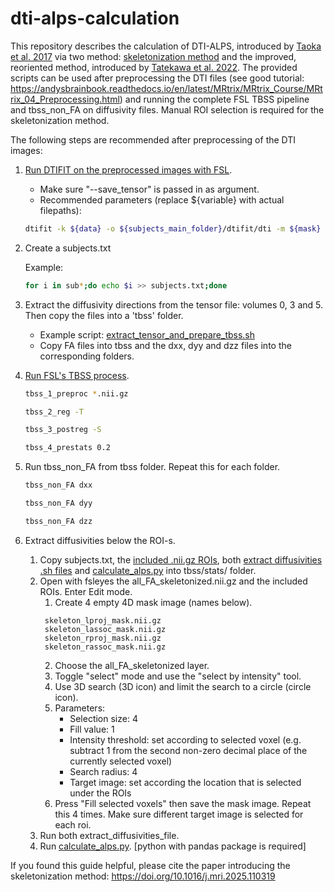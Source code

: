 # dti-alps-calculation
This repository describes the calculation of DTI-ALPS, introduced by [Taoka et al. 2017](https://doi.org/10.1007/s11604-017-0617-z) via two method: [skeletonization method](https://doi.org/10.1016/j.mri.2025.110319) and the improved, reoriented method, introduced by [Tatekawa et al. 2022](https://link.springer.com/article/10.1007/s11604-022-01370-2).
The provided scripts can be used after preprocessing the DTI files (see good tutorial: https://andysbrainbook.readthedocs.io/en/latest/MRtrix/MRtrix_Course/MRtrix_04_Preprocessing.html) and running the complete FSL TBSS pipeline and tbss_non_FA on diffusivity files. Manual ROI selection is required for the skeletonization method.

The following steps are recommended after preprocessing of the DTI images:

1. [Run DTIFIT on the preprocessed images with FSL](https://fsl.fmrib.ox.ac.uk/fsl/docs/#/diffusion/dtifit).
    * Make sure "--save_tensor" is passed in as argument.
    * Recommended parameters (replace ${variable} with actual filepaths):
    ```bash
    dtifit -k ${data} -o ${subjects_main_folder}/dtifit/dti -m ${mask} -r ${bvec} -b ${bval} --save_tensor
    ```
2. Create a subjects.txt

   Example:
   ```bash
   for i in sub*;do echo $i >> subjects.txt;done
   ```
4. Extract the diffusivity directions from the tensor file: volumes 0, 3 and 5. Then copy the files into a 'tbss' folder.
   * Example script: [extract_tensor_and_prepare_tbss.sh](extract_tensor_and_prepare_tbss.sh)
   * Copy FA files into tbss and the dxx, dyy and dzz files into the corresponding folders.
5. [Run FSL's TBSS process](https://fsl.fmrib.ox.ac.uk/fsl/docs/#/diffusion/tbss).
    ```bash
    tbss_1_preproc *.nii.gz
    ```
    ```bash
    tbss_2_reg -T
    ```
    ```bash
    tbss_3_postreg -S
    ```
    ```bash
    tbss_4_prestats 0.2
    ```
6. Run tbss_non_FA from tbss folder. Repeat this for each folder.
   ```bash
   tbss_non_FA dxx
   ```
   ```bash
   tbss_non_FA dyy
   ```
   ```bash
   tbss_non_FA dzz
    ```
7. Extract diffusivities below the ROI-s.
    1. Copy subjects.txt, the [included .nii.gz ROIs](tbss/stats/), both [extract diffusivities .sh files](tbss/stats/) and [calculate_alps.py](tbss/stats/) into tbss/stats/ folder.
    2. Open with fsleyes the all_FA_skeletonized.nii.gz and the included ROIs. Enter Edit mode.
          1. Create 4 empty 4D mask image (names below).
          ```
           skeleton_lproj_mask.nii.gz
           skeleton_lassoc_mask.nii.gz
           skeleton_rproj_mask.nii.gz
           skeleton_rassoc_mask.nii.gz
          ```
          2. Choose the all_FA_skeletonized layer.
          3. Toggle "select" mode and use the "select by intensity" tool.
          4. Use 3D search (3D icon) and limit the search to a circle (circle icon).
          5. Parameters:
              * Selection size: 4
              * Fill value: 1
              * Intensity threshold: set according to selected voxel (e.g. subtract 1 from the second non-zero decimal place of the currently selected voxel)
              * Search radius: 4
              * Target image: set according the location that is selected under the ROIs
          7. Press "Fill selected voxels" then save the mask image. Repeat this 4 times. Make sure different target image is selected for each roi.
    4. Run both extract_diffusivities_file.
    5. Run [calculate_alps.py](tbss/stats/calculate_alps.py). [python with pandas package is required]


If you found this guide helpful, please cite the paper introducing the skeletonization method: https://doi.org/10.1016/j.mri.2025.110319
